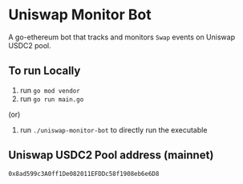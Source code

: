 # Uniswap Monitor Bot

A go-ethereum bot that tracks and monitors `Swap` events on Uniswap USDC2 pool.

## To run Locally

1. run `go mod vendor`
2. run `go run main.go`

(or)

1. run `./uniswap-monitor-bot` to directly run the executable

## Uniswap USDC2 Pool address (mainnet)

`0x8ad599c3A0ff1De082011EFDDc58f1908eb6e6D8`
